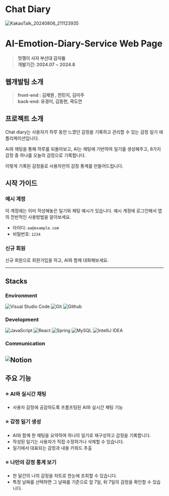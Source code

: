 # Chat Diary

![KakaoTalk_20240806_211123935](https://github.com/user-attachments/assets/38f3ac41-e7d1-4e20-b61d-84359d9cd6ee)

# AI-Emotion-Diary-Service Web Page
> **멋쟁이 사자 부산대 감자들** <br/> **개발기간: 2024.07 ~ 2024.8**

## 웹개발팀 소개
> **front-end : 김채원 , 전민지, 김미주** <br/> **back-end: 유경미, 김동현, 곽도연**

## 프로젝트 소개

Chat diary는 사용자가 하루 동안 느꼈던 감정을 기록하고 관리할 수 있는 감정 일기 애플리케이션입니다.

Ai와 채팅을 통해 하루를 되돌아보고, AI는 채팅에 기반하여 일기를 생성해주고, 8가지 감정 중 하나를 오늘의 감정으로 기록합니다. 

이렇게 기록된 감정들로 사용자만의 감정 통계를 만들어드립니다.

## 시작 가이드

### 예시 계정
이 계정에는 이미 작성해놓은 일기와 채팅 예시가 있습니다.
예시 계정에 로그인해서 앱의 전반적인 사용방법을 알아보세요.
- 아이디: `aa@example.com`
- 비밀번호: `1234`


### 신규 회원

신규 회원으로 회원가입을 하고, AI와 함께 대화해보세요.

---

## Stacks

### Environment
![Visual Studio Code](https://img.shields.io/badge/Visual%20Studio%20Code-007ACC?style=for-the-badge&logo=Visual%20Studio%20Code&logoColor=white)
![Git](https://img.shields.io/badge/Git-F05032?style=for-the-badge&logo=Git&logoColor=white)
![Github](https://img.shields.io/badge/GitHub-181717?style=for-the-badge&logo=GitHub&logoColor=white)

### Development
![JavaScript](https://img.shields.io/badge/JavaScript-F7DF1E?style=for-the-badge&logo=Javascript&logoColor=white)
![React](https://img.shields.io/badge/React-20232A?style=for-the-badge&logo=react&logoColor=61DAFB)
![Spring](https://img.shields.io/badge/spring-%236DB33F.svg?style=for-the-badge&logo=spring&logoColor=white)
![MySQL](https://img.shields.io/badge/mysql-4479A1.svg?style=for-the-badge&logo=mysql&logoColor=white)
![IntelliJ IDEA](https://img.shields.io/badge/IntelliJIDEA-000000.svg?style=for-the-badge&logo=intellij-idea&logoColor=white)

### Communication
![Notion](https://img.shields.io/badge/Notion-000000?style=for-the-badge&logo=Notion&logoColor=white)
---
## 주요 기능 

### ⭐️ AI와 실시간 채팅
- 사용자 감정에 공감하도록 프롬프팅된 AI와 실시간 채팅 기능

### ⭐️ 감정 일기 생성
- AI와 함께 한 채팅을 요약하여 하나의 일기로 재구성하고 감정을 기록합니다.
- 작성된 일기는 사용자가 직접 수정하거나 삭제할 수 있습니다.
- 일기에서 대표되는 감정과 내용 키워드 추출

### ⭐️ 나만의 감정 통계 보기
- 한 달간의 나의 감정을 차트로 한눈에 조회할 수 있습니다.
- 특정 날짜를 선택하면 그 날짜를 기준으로 앞 7일, 뒤 7일의 감정을 확인할 수 있습니다.
